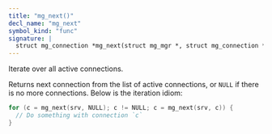 ```yaml
---
title: "mg_next()"
decl_name: "mg_next"
symbol_kind: "func"
signature: |
  struct mg_connection *mg_next(struct mg_mgr *, struct mg_connection *);
---
```


Iterate over all active connections.

Returns next connection from the list
of active connections, or `NULL` if there is no more connections. Below
is the iteration idiom:

```c
for (c = mg_next(srv, NULL); c != NULL; c = mg_next(srv, c)) {
  // Do something with connection `c`
}
``` 

